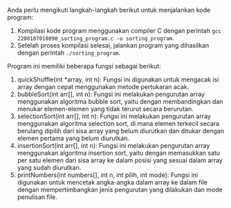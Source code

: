 Anda perlu mengikuti langkah-langkah berikut untuk menjalankan kode program:

  1. Kompilasi kode program menggunakan compiler C dengan perintah `gcc 2208107010090_sorting_program.c -o sorting_program`.
  2. Setelah proses kompilasi selesai, jalankan program yang dihasilkan dengan perintah `./sorting_program`.

Program ini memiliki beberapa fungsi sebagai berikut:
  1. quickShuffle(int *array, int n): Fungsi ini digunakan untuk mengacak isi array dengan cepat menggunakan metode pertukaran acak.
  2. bubbleSort(int arr[], int n): Fungsi ini melakukan pengurutan array menggunakan algoritma bubble sort, yaitu dengan membandingkan dan menukar elemen-elemen yang tidak terurut secara berurutan.
  3. selectionSort(int arr[], int n): Fungsi ini melakukan pengurutan array menggunakan algoritma selection sort, di mana elemen terkecil secara berulang dipilih dari sisa array yang belum diurutkan dan ditukar dengan elemen pertama yang belum diurutkan.
  4. insertionSort(int arr[], int n): Fungsi ini melakukan pengurutan array menggunakan algoritma insertion sort, yaitu dengan memasukkan satu per satu elemen dari sisa array ke dalam posisi yang sesuai dalam array yang sudah diurutkan.
  5. printNumbers(int numbers[], int n, int pilih, int mode): Fungsi ini digunakan untuk mencetak angka-angka dalam array ke dalam file dengan mempertimbangkan jenis pengurutan yang dilakukan dan mode penulisan file.
  
